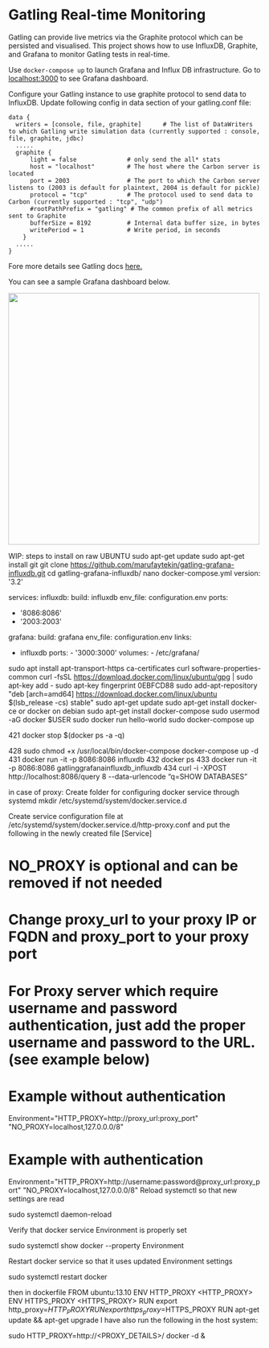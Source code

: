 # Gatling Real-time Monitoring

Gatling can provide live metrics via the Graphite protocol which can be persisted and visualised.
This project shows how to use InfluxDB, Graphite, and Grafana to monitor Gatling tests in real-time.

Use `docker-compose up` to launch Grafana and Influx DB infrastructure. Go to [localhost:3000](http://localhost:3000) to see Grafana dashboard.

Configure your Gatling instance to use graphite protocol to send data to InfluxDB. Update following config in data section of your gatling.conf file:
```
data {
  writers = [console, file, graphite]      # The list of DataWriters to which Gatling write simulation data (currently supported : console, file, graphite, jdbc)
  .....
  graphite {
      light = false              # only send the all* stats
      host = "localhost"         # The host where the Carbon server is located
      port = 2003                # The port to which the Carbon server listens to (2003 is default for plaintext, 2004 is default for pickle)
      protocol = "tcp"           # The protocol used to send data to Carbon (currently supported : "tcp", "udp")
      #rootPathPrefix = "gatling" # The common prefix of all metrics sent to Graphite
      bufferSize = 8192          # Internal data buffer size, in bytes
      writePeriod = 1            # Write period, in seconds
    }
  .....
}
```
Fore more details see Gatling docs [here.](https://gatling.io/docs/current/realtime_monitoring/?highlight=graphite)


You can see a sample Grafana dashboard below.

<p align="left">
<img src="screenshots/grafana.png" width="500"/>
</p>

WIP: steps to install on raw UBUNTU
sudo apt-get update
sudo apt-get install git
git clone https://github.com/marufaytekin/gatling-grafana-influxdb.git
cd gatling-grafana-influxdb/
nano docker-compose.yml
version: '3.2'

services:
influxdb:
build: influxdb
env_file: configuration.env
ports:
- '8086:8086'
- '2003:2003'

grafana:
build: grafana
env_file: configuration.env
links:
- influxdb
ports:
      - '3000:3000'
   volumes:
      - /etc/grafana/

sudo apt install apt-transport-https ca-certificates curl software-properties-common
curl -fsSL https://download.docker.com/linux/ubuntu/gpg | sudo apt-key add -
sudo apt-key fingerprint 0EBFCD88
sudo add-apt-repository "deb [arch=amd64] https://download.docker.com/linux/ubuntu $(lsb_release -cs) stable"
sudo apt-get update
sudo apt-get install docker-ce
  or docker on debian
sudo apt-get install docker-compose
sudo usermod -aG docker $USER
sudo docker run hello-world
sudo docker-compose up

  421  docker stop $(docker ps -a -q)
  
  428  sudo chmod +x /usr/local/bin/docker-compose
docker-compose up -d
  431  docker run -it -p 8086:8086 influxdb
  432  docker ps
  433  docker run -it -p 8086:8086 gatlinggrafanainfluxdb_influxdb
  434  curl -i -XPOST http://localhost:8086/query 8 --data-urlencode “q=SHOW DATABASES”
  
  in case of proxy:
  Create folder for configuring docker service through systemd
mkdir /etc/systemd/system/docker.service.d

Create service configuration file at /etc/systemd/system/docker.service.d/http-proxy.conf and put the following in the newly created file
[Service]
 # NO_PROXY is optional and can be removed if not needed
 # Change proxy_url to your proxy IP or FQDN and proxy_port to your proxy port
 # For Proxy server which require username and password authentication, just add the proper username and password to the URL. (see example below)

 # Example without authentication
 Environment="HTTP_PROXY=http://proxy_url:proxy_port" "NO_PROXY=localhost,127.0.0.0/8"

 # Example with authentication
 Environment="HTTP_PROXY=http://username:password@proxy_url:proxy_port" "NO_PROXY=localhost,127.0.0.0/8"
Reload systemctl so that new settings are read

sudo systemctl daemon-reload

Verify that docker service Environment is properly set

sudo systemctl show docker --property Environment

Restart docker service so that it uses updated Environment settings

sudo systemctl restart docker

then in dockerfile
FROM ubuntu:13.10
ENV HTTP_PROXY <HTTP_PROXY>
ENV HTTPS_PROXY <HTTPS_PROXY>
RUN export http_proxy=$HTTP_PROXY
RUN export https_proxy=$HTTPS_PROXY
RUN apt-get update && apt-get upgrade
I have also run the following in the host system:

sudo HTTP_PROXY=http://<PROXY_DETAILS>/ docker -d &

